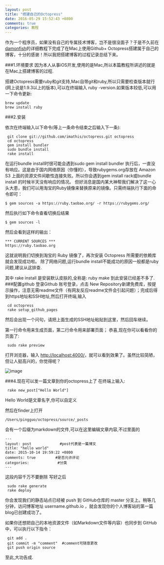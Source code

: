 ```yaml
---
layout: post
title: "搭建自己的Octopress"
date: 2016-05-29 15:52:43 +0800
comments: true
categories: 教程
---
```

作为一个程序员，如果没有自己的专属技术博客，岂不是很没面子？于是不久前在[damonfish](http://http://damonfish.github.io)的详细教程下完成了在Mac上使用Github+ Octopress搭建属于自己的博客，十分的感谢！所以我把搭建博客的过程记录总结下来。

###1.环境要求
因为本人从事iOS开发,使用的是Mac,所以本篇教程所讲述的就是在Mac上搭建博客的过程.

搭建Octopress需要ruby和git支持,Mac自带git和ruby,所以只需要检查版本就行(网上说是1.9.3以上的版本),可以在终端输入 ruby -version.如果版本较低,可以用一下命令更新:

	brew update
	brew install ruby

###2.安装 

依次在终端输入以下命令(等上一条命令结束之后输入下一条):

	 git clone git://github.com/imathis/octopress.git octopress
	 cd octopress
	 gem install bundler
	 sudo bundle install
	 rake install

在运行bundle install时很可能会遇到sudo gem install bundler 执行后，一直没有响应。这是由于国内网络原因（你懂的），导致rubygems.org存放在 Amazon S3 上面的资源文件间歇性连接失败。所以你会遇到gem install rack或bundle install 的时候半天没有响应的情况。
但好消息是国内某大神帮我们解决了这一心头大患，我们可以用淘宝的Ruby镜像来替换原来的镜像。只需终端执行下面的命令即可：

	$ gem sources -a https://ruby.taobao.org/ -r https://rubygems.org/

然后执行如下命令查看切换后结果

	$ gem sources -l
然后会看到这样的输出：

	*** CURRENT SOURCES ***
	https://ruby.taobao.org

这就说明我们切换到淘宝的 Ruby 镜像了，再次安装 Octopress 所需要的依赖库就会发现成功啦。
除了网络问题,运行bundle install不能成功的原因一般都是ruby问题,建议从这排查.

其中 rake install 是安装默认皮肤的,全称是:	ruby make
到此安装已经差不多了.
###配置github
登录Github 账号登录，点击 New Repository新建免费库，按提示操作，注意无需readme文件（有网友反应readme文件会引起问题）；完成后得到https地址和SSH地址,然后打开终端,输入

	 cd octopress
	 rake setup_github_pages
然后会出现一个问句，请把上面生成的SSH地址粘贴到这里，然后回车继续。

第一行命令用来生成页面，第二行命令用来部署页面；
恭喜,现在你可以看看你的页面了:

	 sudo rake preview

打开浏览器，输入 <http://localhost:4000/>，就可以看到效果了。虽然比较简陋，但让人挺高兴的，你觉得呢？

![image](http://upload-images.jianshu.io/upload_images/566304-92d8ad2ea0c05b3e.png?imageMogr2/auto-orient/strip%7CimageView2/2/w/1240)

###4.现在可以发一篇文章到你的octopress上了
在终端上输入:

	 rake new_post["Hello World"]
Hello World是文章名字,你可以自定义

然后在finder上打开

	/Users/pingguo/octopress/source/_posts
会有一个后缀为markdown的文件,可以在这里编辑文章内容,不过里面的

	---
	layout: post             #post代表是一篇博文
	title: "hello world"
	date: 2015-10-14 19:59:22 +0800
	comments: true         #是否允许评论
	categories:             #分类
	---
这段内容千万不要删除
写好之后

	 sudo rake generate
	 rake deploy
你会发现我们的静态站点已经被 push 到 GitHub仓库的 master 分支上。稍等几分钟，访问博客地址 username.github.io ，就会发现你的个人博客站的第一篇blog已创建成功了。

如果你还想把自己的本地资源文件（如Markdown文件等内容）也同步到 GitHub 中，可以执行以下指令：

	 git add .
	 git commit -m "comment"  #comment可随意更改
	 git push origin source

至此,大功告成.

